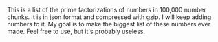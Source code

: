This is a list of the prime factorizations of numbers in 100,000 number chunks. It is in json format and compressed with gzip. I will keep adding numbers to it. My goal is to make the biggest list of these numbers ever made. Feel free to use, but it's probably useless.
